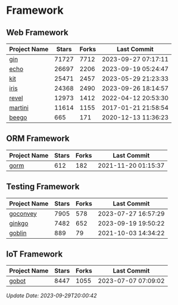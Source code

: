 # Framework

## Web Framework
| Project Name | Stars | Forks | Last Commit |
| ------------ | ----- | ----- | ----------- |
| [gin](https://github.com/gin-gonic/gin) | 71727 | 7712 | 2023-09-27 07:17:11 |
| [echo](https://github.com/labstack/echo) | 26697 | 2206 | 2023-09-19 05:24:47 |
| [kit](https://github.com/go-kit/kit) | 25471 | 2457 | 2023-05-29 21:23:33 |
| [iris](https://github.com/kataras/iris) | 24368 | 2490 | 2023-09-26 18:14:57 |
| [revel](https://github.com/revel/revel) | 12973 | 1412 | 2022-04-12 20:53:30 |
| [martini](https://github.com/go-martini/martini) | 11614 | 1155 | 2017-01-21 21:58:54 |
| [beego](https://github.com/astaxie/beego) | 665 | 171 | 2020-12-13 11:36:23 |

## ORM Framework
| Project Name | Stars | Forks | Last Commit |
| ------------ | ----- | ----- | ----------- |
| [gorm](https://github.com/jinzhu/gorm) | 612 | 182 | 2021-11-20 01:15:37 |

## Testing Framework
| Project Name | Stars | Forks | Last Commit |
| ------------ | ----- | ----- | ----------- |
| [goconvey](https://github.com/smartystreets/goconvey) | 7905 | 578 | 2023-07-27 16:57:29 |
| [ginkgo](https://github.com/onsi/ginkgo) | 7482 | 652 | 2023-09-19 19:50:22 |
| [goblin](https://github.com/franela/goblin) | 889 | 79 | 2021-10-03 14:34:22 |

## IoT Framework
| Project Name | Stars | Forks | Last Commit |
| ------------ | ----- | ----- | ----------- |
| [gobot](https://github.com/hybridgroup/gobot) | 8447 | 1055 | 2023-07-07 07:09:02 |

*Update Date: 2023-09-29T20:00:42*